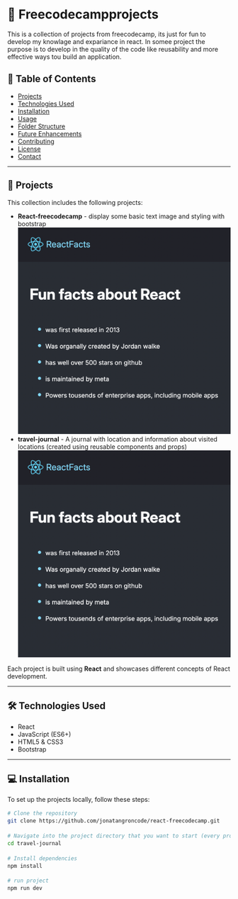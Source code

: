 # 📌 Freecodecampprojects
This is a collection of projects from freecodecamp, its just for fun to develop my knowlage and expariance in react. In somee project the purpose is to develop in the quality of the code like reusability and more effective ways tou build an application. 


## 📖 Table of Contents

- [Projects](#projects)
- [Technologies Used](#technologies-used)
- [Installation](#installation)
- [Usage](#usage)
- [Folder Structure](#folder-structure)
- [Future Enhancements](#future-enhancements)
- [Contributing](#contributing)
- [License](#license)
- [Contact](#contact)

---

## 🚀 Projects

This collection includes the following projects:

- **React-freecodecamp** - display some basic text image and styling with bootstrap 
![Preview of the project](previewimages/react-freecodecamp.png)
- **travel-journal** - A journal with location and information about visited locations (created using reusable components and props)
![Preview of the project](previewimages/react-freecodecamp.png)



Each project is built using **React** and showcases different concepts of React development.

---

## 🛠 Technologies Used

- React
- JavaScript (ES6+)
- HTML5 & CSS3
- Bootstrap 


---

## 💻 Installation

To set up the projects locally, follow these steps:

```bash
# Clone the repository
git clone https://github.com/jonatangroncode/react-freecodecamp.git

# Navigate into the project directory that you want to start (every project has a folder in root)
cd travel-journal

# Install dependencies
npm install

# run project 
npm run dev